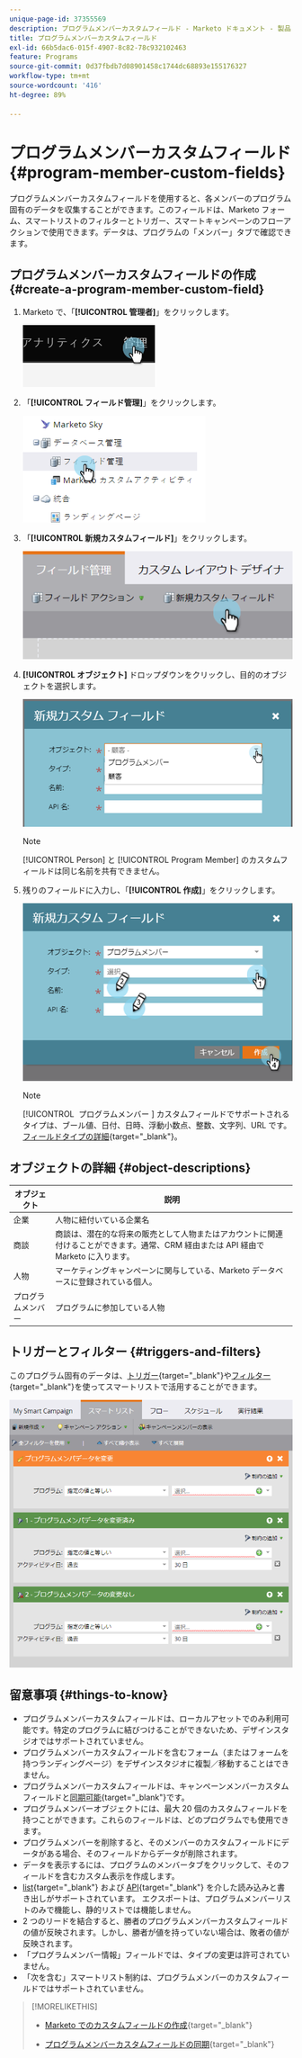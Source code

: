 ```yaml
---
unique-page-id: 37355569
description: プログラムメンバーカスタムフィールド - Marketo ドキュメント - 製品ドキュメント
title: プログラムメンバーカスタムフィールド
exl-id: 66b5dac6-015f-4907-8c82-78c932102463
feature: Programs
source-git-commit: 0d37fbdb7d08901458c1744dc68893e155176327
workflow-type: tm+mt
source-wordcount: '416'
ht-degree: 89%

---
```


# プログラムメンバーカスタムフィールド {#program-member-custom-fields}

プログラムメンバーカスタムフィールドを使用すると、各メンバーのプログラム固有のデータを収集することができます。このフィールドは、Marketo フォーム、スマートリストのフィルターとトリガー、スマートキャンペーンのフローアクションで使用できます。データは、プログラムの「メンバー」タブで確認できます。

## プログラムメンバーカスタムフィールドの作成 {#create-a-program-member-custom-field}

1. Marketo で、「**[!UICONTROL 管理者]**」をクリックします。

   ![](assets/one.png)

1. 「**[!UICONTROL フィールド管理]**」をクリックします。

   ![](assets/two.png)

1. 「**[!UICONTROL 新規カスタムフィールド]**」をクリックします。

   ![](assets/three.png)

1. **[!UICONTROL オブジェクト]** ドロップダウンをクリックし、目的のオブジェクトを選択します。

   ![](assets/four.png)

   >[!NOTE]
   >
   >[!UICONTROL Person] と [!UICONTROL Program Member] のカスタムフィールドは同じ名前を共有できません。

1. 残りのフィールドに入力し、「**[!UICONTROL 作成]**」をクリックします。

   ![](assets/five.png)

   >[!NOTE]
   >
   >[!UICONTROL &#x200B; プログラムメンバー &#x200B;] カスタムフィールドでサポートされるタイプは、ブール値、日付、日時、浮動小数点、整数、文字列、URL です。 [フィールドタイプの詳細](/help/marketo/product-docs/administration/field-management/custom-field-type-glossary.md){target="_blank"}。

## オブジェクトの詳細 {#object-descriptions}

| オブジェクト | 説明 |
|---|---|
| 企業 | 人物に紐付いている企業名 |
| 商談 | 商談は、潜在的な将来の販売として人物またはアカウントに関連付けることができます。通常、CRM 経由または API 経由で Marketo に入ります。 |
| 人物 | マーケティングキャンペーンに関与している、Marketo データベースに登録されている個人。 |
| プログラムメンバー | プログラムに参加している人物 |

## トリガーとフィルター {#triggers-and-filters}

このプログラム固有のデータは、[トリガー](/help/marketo/product-docs/core-marketo-concepts/smart-campaigns/creating-a-smart-campaign/define-smart-list-for-smart-campaign-trigger.md){target="_blank"}や[フィルター](/help/marketo/product-docs/core-marketo-concepts/smart-lists-and-static-lists/creating-a-smart-list/find-and-add-filters-to-a-smart-list.md){target="_blank"}を使ってスマートリストで活用することができます。

![](assets/six.png)

## 留意事項 {#things-to-know}

* プログラムメンバーカスタムフィールドは、ローカルアセットでのみ利用可能です。特定のプログラムに結びつけることができないため、デザインスタジオではサポートされていません。
* プログラムメンバーカスタムフィールドを含むフォーム（またはフォームを持つランディングページ）をデザインスタジオに複製／移動することはできません。
* プログラムメンバーカスタムフィールドは、キャンペーンメンバーカスタムフィールドと[同期可能](/help/marketo/product-docs/core-marketo-concepts/programs/working-with-programs/program-member-custom-field-sync.md){target="_blank"}です。
* プログラムメンバーオブジェクトには、最大 20 個のカスタムフィールドを持つことができます。これらのフィールドは、どのプログラムでも使用できます。
* プログラムメンバーを削除すると、そのメンバーのカスタムフィールドにデータがある場合、そのフィールドからデータが削除されます。
* データを表示するには、プログラムのメンバータブをクリックして、そのフィールドを含むカスタム表示を作成します。
* [list](/help/marketo/getting-started/quick-wins/import-a-list-of-people.md){target="_blank"} および [API](https://experienceleague.adobe.com/ja/docs/marketo-developer/marketo/home){target="_blank"} を介した読み込みと書き出しがサポートされています。 エクスポートは、プログラムメンバーリストのみで機能し、静的リストでは機能しません。
* 2 つのリードを結合すると、勝者のプログラムメンバーカスタムフィールドの値が反映されます。しかし、勝者が値を持っていない場合は、敗者の値が反映されます。
* 「プログラムメンバー情報」フィールドでは、タイプの変更は許可されていません。
* 「次を含む」スマートリスト制約は、プログラムメンバーのカスタムフィールドではサポートされていません。

>[!MORELIKETHIS]
>
>* [Marketo でのカスタムフィールドの作成](/help/marketo/product-docs/administration/field-management/create-a-custom-field-in-marketo.md){target="_blank"}
>
>* [プログラムメンバーカスタムフィールドの同期](/help/marketo/product-docs/core-marketo-concepts/programs/working-with-programs/program-member-custom-field-sync.md){target="_blank"}
